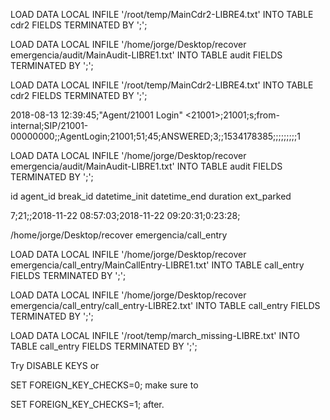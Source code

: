 LOAD DATA LOCAL INFILE '/root/temp/MainCdr2-LIBRE4.txt' INTO TABLE cdr2 FIELDS TERMINATED BY ';';

LOAD DATA LOCAL INFILE '/home/jorge/Desktop/recover emergencia/audit/MainAudit-LIBRE1.txt' INTO TABLE audit FIELDS TERMINATED BY ';';



LOAD DATA LOCAL INFILE '/root/temp/MainCdr2-LIBRE4.txt' INTO TABLE cdr2 FIELDS TERMINATED BY ';';


2018-08-13 12:39:45;"Agent/21001 Login" <21001>;21001;s;from-internal;SIP/21001-00000000;;AgentLogin;21001;51;45;ANSWERED;3;;1534178385;;;;;;;;;1




LOAD DATA LOCAL INFILE '/home/jorge/Desktop/recover emergencia/audit/MainAudit-LIBRE1.txt' INTO TABLE audit FIELDS TERMINATED BY ';';

id	agent_id	break_id	datetime_init	datetime_end	duration	ext_parked

7;21;;2018-11-22 08:57:03;2018-11-22 09:20:31;0:23:28;



/home/jorge/Desktop/recover emergencia/call_entry


LOAD DATA LOCAL INFILE '/home/jorge/Desktop/recover emergencia/call_entry/MainCallEntry-LIBRE1.txt' INTO TABLE call_entry FIELDS TERMINATED BY ';';

LOAD DATA LOCAL INFILE '/home/jorge/Desktop/recover emergencia/call_entry/call_entry-LIBRE2.txt' INTO TABLE call_entry FIELDS TERMINATED BY ';';

LOAD DATA LOCAL INFILE '/root/temp/march_missing-LIBRE.txt' INTO TABLE call_entry FIELDS TERMINATED BY ';';


Try DISABLE KEYS or

SET FOREIGN_KEY_CHECKS=0;
make sure to

SET FOREIGN_KEY_CHECKS=1;
after.
